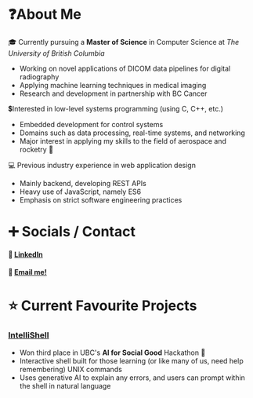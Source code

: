 # ❓About Me

🎓 Currently pursuing a **Master of Science** in Computer Science at _The University of British Columbia_

- Working on novel applications of DICOM data pipelines for digital radiography
- Applying machine learning techniques in medical imaging
- Research and development in partnership with BC Cancer

💲Interested in low-level systems programming (using C, C++, etc.)

- Embedded development for control systems
- Domains such as data processing, real-time systems, and networking
- Major interest in applying my skills to the field of aerospace and rocketry 🚀

💻 Previous industry experience in web application design

- Mainly backend, developing REST APIs
- Heavy use of JavaScript, namely ES6
- Emphasis on strict software engineering practices

# ➕ Socials / Contact

#### 🔗 [LinkedIn](https://www.linkedin.com/in/rileyeaton)

#### 📩 [Email me!](mailto:ryeaton@student.ubc.ca)

# ⭐ Current Favourite Projects 

### [IntelliShell](https://github.com/rileyeaton-ubc/intellishell-ai-hackathon)
- Won third place in UBC's **AI for Social Good** Hackathon 🥉
- Interactive shell built for those learning (or like many of us, need help remembering) UNIX commands
- Uses generative AI to explain any errors, and users can prompt within the shell in natural language
